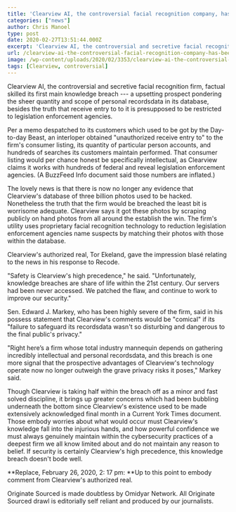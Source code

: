 ```yaml
---
title: 'Clearview AI, the controversial facial recognition company, has been breached'
categories: ["news"]
author: Chris Manoel
type: post
date: 2020-02-27T13:51:44.000Z
excerpt: 'Clearview AI, the controversial and secretive facial recognition company, just experienced its first major data breach --- a scary prospect considering the sheer amount and scope of personal information in its database, as well as the fact that access to it is supposed to be restricted to law enforcement agencies. According to a memo sent&hellip;'
url: /clearview-ai-the-controversial-facial-recognition-company-has-been-breached/
image: /wp-content/uploads/2020/02/3353/clearview-ai-the-controversial-facial-recognition-company-has-been-breached.jpg
tags: [Clearview, controversial]
---
```


Clearview AI, the controversial and secretive facial recognition firm, factual skilled its first main knowledge breach --- a upsetting prospect pondering the sheer quantity and scope of personal recordsdata in its database, besides the truth that receive entry to to it is presupposed to be restricted to legislation enforcement agencies.

Per a memo despatched to its customers which used to be got by the Day-to-day Beast, an interloper obtained "unauthorized receive entry to" to the firm's consumer listing, its quantity of particular person accounts, and hundreds of searches its customers maintain performed. That consumer listing would per chance honest be specifically intellectual, as Clearview claims it works with hundreds of federal and reveal legislation enforcement agencies. (A BuzzFeed Info document said those numbers are inflated.)

The lovely news is that there is now no longer any evidence that Clearview's database of three billion photos used to be hacked. Nonetheless the truth that the firm would be breached the least bit is worrisome adequate. Clearview says it got these photos by scraping publicly on hand photos from all around the establish the win. The firm's utility uses proprietary facial recognition technology to reduction legislation enforcement agencies name suspects by matching their photos with those within the database.

Clearview's authorized real, Tor Ekeland, gave the impression blasé relating to the news in his response to Recode.

"Safety is Clearview's high precedence," he said. "Unfortunately, knowledge breaches are share of life within the 21st century. Our servers had been never accessed. We patched the flaw, and continue to work to improve our security."

Sen. Edward J. Markey, who has been highly severe of the firm, said in his possess statement that Clearview's comments would be "comical" if its "failure to safeguard its recordsdata wasn't so disturbing and dangerous to the final public's privacy."

"Right here’s a firm whose total industry mannequin depends on gathering incredibly intellectual and personal recordsdata, and this breach is one more signal that the prospective advantages of Clearview's technology operate now no longer outweigh the grave privacy risks it poses," Markey said.

Though Clearview is taking half within the breach off as a minor and fast solved discipline, it brings up greater concerns which had been bubbling underneath the bottom since Clearview's existence used to be made extensively acknowledged final month in a Current York Times document. Those embody worries about what would occur must Clearview's knowledge fall into the injurious hands, and how powerful confidence we must always genuinely maintain within the cybersecurity practices of a deepest firm we all know limited about and do not maintain any reason to belief. If security is certainly Clearview's high precedence, this knowledge breach doesn't bode well.

**Replace, February 26, 2020, 2: 17 pm: **Up to this point to embody comment from Clearview's authorized real.

Originate Sourced is made doubtless by Omidyar Network. All Originate Sourced drawl is editorially self reliant and produced by our journalists.
